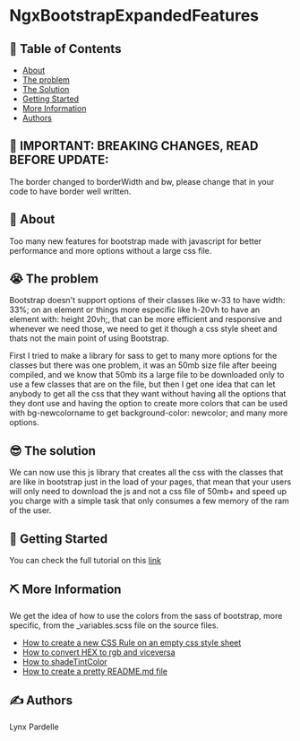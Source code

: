 # NgxBootstrapExpandedFeatures

## 📝 Table of Contents

- [About](#about)
- [The problem](#problem)
- [The Solution](#solution)
- [Getting Started](#getting_started)
- [More Information](#more_info)
- [Authors](#authors)

## 🧐 IMPORTANT: BREAKING CHANGES, READ BEFORE UPDATE:</a>

The border changed to borderWidth and bw, please change that in your code to have border well written.

## 🧐 About <a name = “about”></a>

Too many new features for bootstrap made with javascript for better performance and more options without a large css file.

## 😭 The problem <a name = “problem”></a>

Bootstrap doesn't support options of their classes like w-33 to have width: 33%; on an element or things more especific like h-20vh to have an element with: height 20vh;, that can be more efficient and responsive and whenever we need those, we need to get it though a css style sheet and thats not the main point of using Bootstrap.

First I tried to make a library for sass to get to many more options for the classes but there was one problem, it was an 50mb size file after beeing compiled, and we know that 50mb its a large file to be downloaded only to use a few classes that are on the file, but then I get one idea that can let anybody to get all the css that they want without having all the options that they dont use and having the option to create more colors that can be used with bg-newcolorname to get background-color: newcolor; and many more options.

## 😎 The solution <a name = “solution”></a>
We can now use this js library that creates all the css with the classes that are like in bootstrap just in the load of your pages, that mean that your users will only need to download the js and not a css file of 50mb+ and speed up you charge with a simple task that only consumes a few memory of the ram of the user.

## 🏁 Getting Started <a name = “about”></a>

You can check the full tutorial on this [link](https://bootstrap-expanded-features.vercel.app/)

## ⛏️ More Information <a name = “more_info”></a>

We get the idea of how to use the colors from the sass of bootstrap, more specific, from the _variables.scss file on the source files.

- [How to create a new CSS Rule on an empty css style sheet](https://stackoverflow.com/questions/6620393/is-it-possible-to-alter-a-css-stylesheet-using-javascript-not-the-style-of-an)
- [How to convert HEX to rgb and viceversa](https://stackoverflow.com/questions/5560248/programmatically-lighten-or-darken-a-hex-color-or-rgb-and-blend-colors)
- [How to shadeTintColor](https://stackoverflow.com/questions/5560248/programmatically-lighten-or-darken-a-hex-color-or-rgb-and-blend-colors)
- [How to create a pretty README.md file](https://fareskarbia.medium.com/how-to-create-a-pretty-readme-md-file-49d92e298ba2)

## ✍️ Authors <a name = “authors”></a>

Lynx Pardelle
